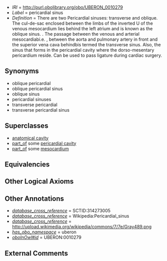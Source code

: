 * *IRI* = http://purl.obolibrary.org/obo/UBERON_0010279
 * *Label* = pericardial sinus
 * *Definition* = There are two Pericardial sinuses: transverse and oblique. The cul-de-sac enclosed between the limbs of the inverted U of the venous mesocardium lies behind the left atrium and is known as the oblique sinus. . The passage between the venous and arterial mesocardiabi.e. , between the aorta and pulmonary artery in front and the superior vena cava behindbis termed the transverse sinus. Also, the sinus that forms in the pericardial cavity where the dorso-mesentary pericardium reside. Can be used to pass ligature during cardiac surgery.

## Synonyms

 * oblique pericardial
 * oblique pericardial sinus
 * oblique sinus
 * pericardial sinuses
 * transverse pericardial
 * transverse pericardial sinus

## Superclasses

 * [anatomical cavity](../../UBERON/53/UBERON_0002553.md)
 * [part_of](../../BFO/50/BFO_0000050.md) some [pericardial cavity](../../UBERON/74/UBERON_0001074.md)
 * [part_of](../../BFO/50/BFO_0000050.md) some [mesocardium](../../UBERON/77/UBERON_0010277.md)

## Equivalencies


## Other Logical Axioms


## Other Annotations

 * *[database_cross_reference](../../ef/oboInOwl#hasDbXref.md)* = SCTID:314273005
 * *[database_cross_reference](../../ef/oboInOwl#hasDbXref.md)* = Wikipedia:Pericardial_sinus
 * *[database_cross_reference](../../ef/oboInOwl#hasDbXref.md)* = http://upload.wikimedia.org/wikipedia/commons/7/7e/Gray489.png
 * *[has_obo_namespace](../../ce/oboInOwl#hasOBONamespace.md)* = uberon
 * *[oboInOwl#id](../../id/oboInOwl#id.md)* = UBERON:0010279

## External Comments

